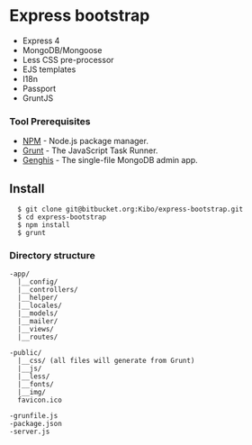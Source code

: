 # Express bootstrap

- Express 4
- MongoDB/Mongoose
- Less CSS pre-processor
- EJS templates
- I18n
- Passport
- GruntJS

### Tool Prerequisites

- [NPM](https://npmjs.org) - Node.js package manager.
- [Grunt](http://gruntjs.com/) - The JavaScript Task Runner.
- [Genghis](http://genghisapp.com/) - The single-file MongoDB admin app.

## Install
```
  $ git clone git@bitbucket.org:Kibo/express-bootstrap.git
  $ cd express-bootstrap
  $ npm install 
  $ grunt
```

### Directory structure
```
-app/
  |__config/
  |__controllers/
  |__helper/
  |__locales/
  |__models/
  |__mailer/
  |__views/
  |__routes/

-public/
  |__css/ (all files will generate from Grunt)
  |__js/
  |__less/
  |__fonts/
  |__img/
  favicon.ico
  
-grunfile.js
-package.json
-server.js
```